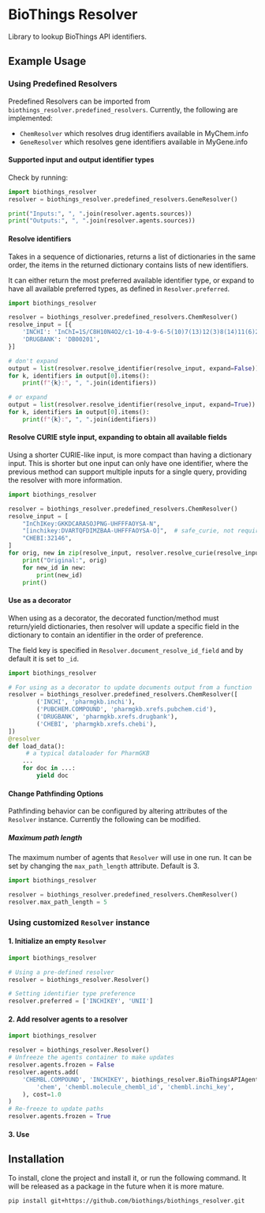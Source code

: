 # BioThings Resolver

Library to lookup BioThings API identifiers.

## Example Usage

### Using Predefined Resolvers

Predefined Resolvers can be imported from `biothings_resolver.predefined_resolvers`.
Currently, the following are implemented:

- `ChemResolver` which resolves drug identifiers available in MyChem.info
- `GeneResolver` which resolves gene identifiers available in MyGene.info

#### Supported input and output identifier types

Check by running:
```python
import biothings_resolver
resolver = biothings_resolver.predefined_resolvers.GeneResolver()

print("Inputs:", ", ".join(resolver.agents.sources))
print("Outputs:", ", ".join(resolver.agents.sources))

```

#### Resolve identifiers

Takes in a sequence of dictionaries, returns a list of dictionaries in the same
order, the items in the returned dictionary contains lists of new identifiers.

It can either return the most preferred available identifier type, or expand to
have all available preferred types, as defined in `Resolver.preferred`. 

```python
import biothings_resolver

resolver = biothings_resolver.predefined_resolvers.ChemResolver()
resolve_input = [{
    'INCHI': 'InChI=1S/C8H10N4O2/c1-10-4-9-6-5(10)7(13)12(3)8(14)11(6)2/h4H,1-3H3',
    'DRUGBANK': 'DB00201',
}]

# don't expand
output = list(resolver.resolve_identifier(resolve_input, expand=False))
for k, identifiers in output[0].items():
    print(f"{k}:", ", ".join(identifiers))

# or expand
output = list(resolver.resolve_identifier(resolve_input, expand=True))
for k, identifiers in output[0].items():
    print(f"{k}:", ", ".join(identifiers))
```

#### Resolve CURIE style input, expanding to obtain all available fields

Using a shorter CURIE-like input, is more compact than having a dictionary
input. This is shorter but one input can only have one identifier, where the
previous method can support multiple inputs for a single query, providing the
resolver with more information.

```python
import biothings_resolver

resolver = biothings_resolver.predefined_resolvers.ChemResolver()
resolve_input = [
    "InChIKey:GKKDCARASOJPNG-UHFFFAOYSA-N",
    "[inchikey:DVARTQFDIMZBAA-UHFFFAOYSA-O]",  # safe_curie, not required
    "CHEBI:32146",
]
for orig, new in zip(resolve_input, resolver.resolve_curie(resolve_input, expand=True)):
    print("Original:", orig)
    for new_id in new:
        print(new_id)
    print()
```

#### Use as a decorator

When using as a decorator, the decorated function/method must return/yield
dictionaries, then resolver will update a specific field in the dictionary to
contain an identifier in the order of preference.

The field key is specified in `Resolver.document_resolve_id_field` and by
default it is set to `_id`.

```python
import biothings_resolver

# For using as a decorator to update documents output from a function
resolver = biothings_resolver.predefined_resolvers.ChemResolver([
        ('INCHI', 'pharmgkb.inchi'),
        ('PUBCHEM.COMPOUND', 'pharmgkb.xrefs.pubchem.cid'),
        ('DRUGBANK', 'pharmgkb.xrefs.drugbank'),
        ('CHEBI', 'pharmgkb.xrefs.chebi'),
])
@resolver
def load_data():
     # a typical dataloader for PharmGKB
    ... 
    for doc in ...:
        yield doc
```

#### Change Pathfinding Options

Pathfinding behavior can be configured by altering attributes of the `Resolver`
instance. Currently the following can be modified.

##### Maximum path length

The maximum number of agents that `Resolver` will use in one run. It can be set
by changing the `max_path_length` attribute. Default is 3.

```python
import biothings_resolver

resolver = biothings_resolver.predefined_resolvers.ChemResolver()
resolver.max_path_length = 5
```

### Using customized `Resolver` instance

#### 1. Initialize an empty `Resolver`
```python
import biothings_resolver

# Using a pre-defined resolver
resolver = biothings_resolver.Resolver()

# Setting identifier type preference
resolver.preferred = ['INCHIKEY', 'UNII']
```

#### 2. Add resolver agents to a resolver
```python
import biothings_resolver

resolver = biothings_resolver.Resolver()
# Unfreeze the agents container to make updates
resolver.agents.frozen = False
resolver.agents.add(
    'CHEMBL.COMPOUND', 'INCHIKEY', biothings_resolver.BioThingsAPIAgent(
        'chem', 'chembl.molecule_chembl_id', 'chembl.inchi_key',
    ), cost=1.0             
)
# Re-freeze to update paths
resolver.agents.frozen = True
```

#### 3. Use


## Installation

To install, clone the project and install it, or run the following command.
It will be released as a package in the future when it is more mature.

```shell script
pip install git+https://github.com/biothings/biothings_resolver.git
```
